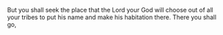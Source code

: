 But you shall seek the place that the Lord your God will choose out of all your tribes to put his name and make his habitation there. There you shall go,
